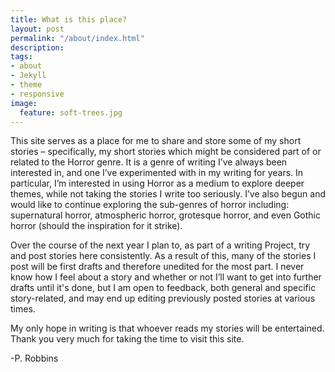```yaml
---
title: What is this place?
layout: post
permalink: "/about/index.html"
description:
tags:
- about
- Jekyll
- theme
- responsive
image:
  feature: soft-trees.jpg
---
```


This site serves as a place for me to share and store some of my short stories – specifically, my short stories which might be considered part of or related to the Horror genre. It is a genre of writing I’ve always been interested in, and one I’ve experimented with in my writing for years. In particular, I’m interested in using Horror as a medium to explore deeper themes, while not taking the stories I write too seriously. I’ve also begun and would like to continue exploring the sub-genres of horror including: supernatural horror, atmospheric horror, grotesque horror, and even Gothic horror (should the inspiration for it strike). 

Over the course of the next year I plan to, as part of a writing Project, try and post stories here consistently. As a result of this, many of the stories I post will be first drafts and therefore unedited for the most part. I never know how I feel about a story and whether or not I’ll want to get into further drafts until it's done, but I am open to feedback, both general and specific story-related, and may end up editing previously posted stories at various times.

My only hope in writing is that whoever reads my stories will be entertained. Thank you very much for taking the time to visit this site.

-P. Robbins